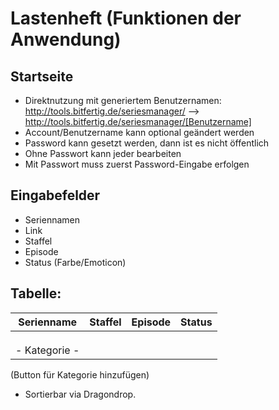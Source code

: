 # Lastenheft (Funktionen der Anwendung)

## Startseite

- Direktnutzung mit generiertem Benutzernamen: http://tools.bitfertig.de/seriesmanager/ --> http://tools.bitfertig.de/seriesmanager/[Benutzername]
- Account/Benutzername kann optional geändert werden
- Password kann gesetzt werden, dann ist es nicht öffentlich
- Ohne Passwort kann jeder bearbeiten
- Mit Passwort muss zuerst Password-Eingabe erfolgen

## Eingabefelder 

- Seriennamen
- Link
- Staffel
- Episode
- Status (Farbe/Emoticon)

## Tabelle:

| Serienname  | Staffel  | Episode  | Status |
|---|---|---|---|
|   |   |   |   |
|   |   |   |   |
|   |   |   |   |
| - Kategorie - |

(Button für Kategorie hinzufügen)

- Sortierbar via Dragondrop.
